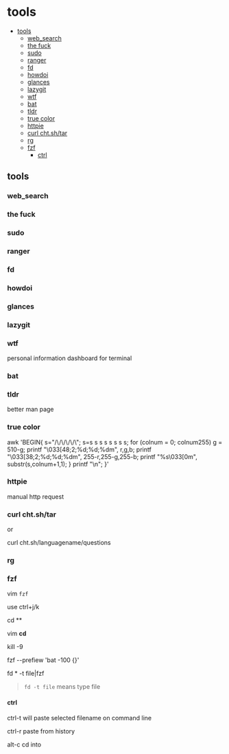 # tools

* [tools](tools.md#tools)
  * [web\_search](tools.md#web_search)
  * [the fuck](tools.md#the-fuck)
  * [sudo](tools.md#sudo)
  * [ranger](tools.md#ranger)
  * [fd](tools.md#fd)
  * [howdoi](tools.md#howdoi)
  * [glances](tools.md#glances)
  * [lazygit](tools.md#lazygit)
  * [wtf](tools.md#wtf)
  * [bat](tools.md#bat)
  * [tldr](tools.md#tldr)
  * [true color](tools.md#true-color)
  * [httpie](tools.md#httpie)
  * [curl cht.sh/tar](tools.md#curl-chtshtar)
  * [rg](tools.md#rg)
  * [fzf](tools.md#fzf)
    * [ctrl](tools.md#ctrl)

## tools

### web\_search

### the fuck

### sudo

### ranger

### fd

### howdoi

### glances

### lazygit

### wtf

personal information dashboard for terminal

### bat

### tldr

better man page

### true color

awk 'BEGIN{ s="/\\/\\/\\/\\/\\"; s=s s s s s s s s; for \(colnum = 0; colnum255\) g = 510-g; printf "\033\[48;2;%d;%d;%dm", r,g,b; printf "\033\[38;2;%d;%d;%dm", 255-r,255-g,255-b; printf "%s\033\[0m", substr\(s,colnum+1,1\); } printf "\n"; }'

### httpie

manual http request

### curl cht.sh/tar

or

curl cht.sh/languagename/questions

### rg

### fzf

vim `fzf`

use ctrl+j/k

cd \*\*

vim  **cd** 

kill -9 

fzf --prefiew 'bat -100 {}'

fd \* -t file\|fzf

> `fd -t file` means type file

#### ctrl

ctrl-t will paste selected filename on command line

ctrl-r paste from history

alt-c cd into

